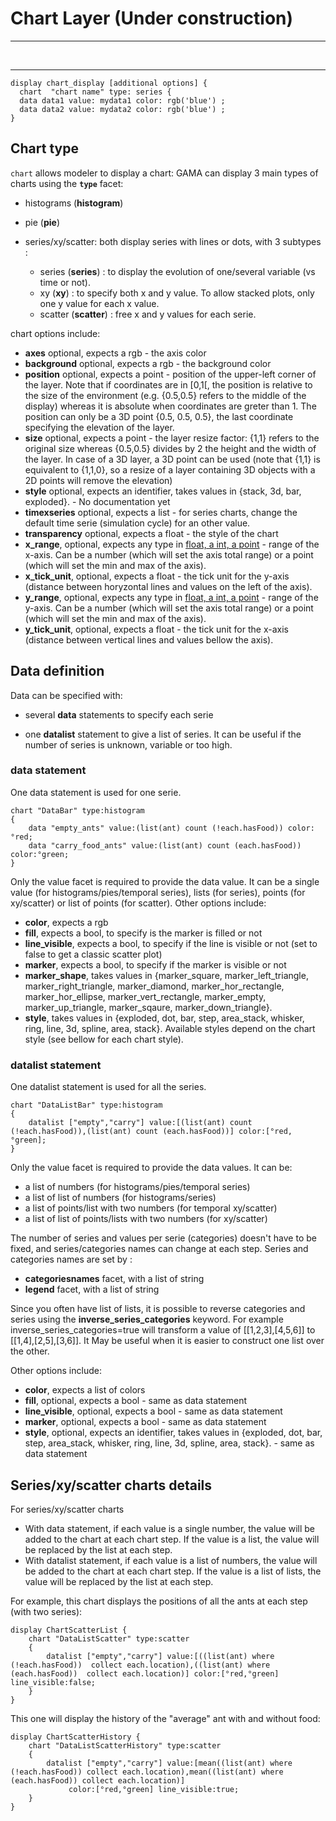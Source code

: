 # Chart Layer (Under construction)

---


<br />

---


```
display chart_display [additional options] {
  chart  "chart name" type: series {
  data data1 value: mydata1 color: rgb('blue') ;
  data data2 value: mydata2 color: rgb('blue') ;
}
```

## Chart type

`chart` allows modeler to display a chart:
GAMA can display 3 main types of charts using the **`type`** facet:

  * histograms (**histogram**)

  * pie (**pie**)

  * series/xy/scatter: both display series with lines or dots, with 3 subtypes :
    * series (**series**) : to display the evolution of one/several variable (vs time or not).
    * xy (**xy**) : to specify both x and y value. To allow stacked plots, only one y value for each x value.
    * scatter (**scatter**) : free x and y values for each serie.

chart options include:
  * **axes** optional, expects a rgb - the axis color
  * **background** optional, expects a rgb - the background color
  * **position** optional, expects a point - position of the upper-left corner of the layer. Note that if coordinates are in [0,1[, the position is relative to the size of the environment (e.g. {0.5,0.5} refers to the middle of the display) whereas it is absolute when coordinates are greter than 1. The position can only be a 3D point {0.5, 0.5, 0.5}, the last coordinate specifying the elevation of the layer.
  * **size** optional, expects a point - the layer resize factor: {1,1} refers to the original size whereas {0.5,0.5} divides by 2 the height and the width of the layer. In case of a 3D layer, a 3D point can be used (note that {1,1} is equivalent to {1,1,0}, so a resize of a layer containing 3D objects with a 2D points will remove the elevation)
  * **style** optional, expects an identifier, takes values in {stack, 3d, bar, exploded}. - No documentation yet
  * **timexseries** optional, expects a list - for series charts, change the default time serie (simulation cycle) for an other value.
  * **transparency** optional, expects a float - the style of the chart
  * **x\_range**, optional, expects any type in [float, a int, a point](a) - range of the x-axis. Can be a number (which will set the axis total range) or a point (which will set the min and max of the axis).
  * **x\_tick\_unit**, optional, expects a float - the tick unit for the y-axis (distance between horyzontal lines and values on the left of the axis).
  * **y\_range**, optional, expects any type in [float, a int, a point](a) - range of the y-axis. Can be a number (which will set the axis total range) or a point (which will set the min and max of the axis).
  * **y\_tick\_unit**, optional, expects a float - the tick unit for the x-axis (distance between vertical lines and values bellow the axis).

## Data definition

Data can be specified with:

  * several **data** statements to specify each serie

  * one **datalist** statement to give a list of series. It can be useful if the number of series is unknown, variable or too high.

### data statement

One data statement is used for one serie.
```
chart "DataBar" type:histogram
{
	data "empty_ants" value:(list(ant) count (!each.hasFood)) color:°red;
	data "carry_food_ants" value:(list(ant) count (each.hasFood)) color:°green;				
}
```

Only the value facet is required to provide the data value. It can be a single value (for histograms/pies/temporal series), lists (for series), points (for xy/scatter) or list of points (for scatter).
Other options include:
  * **color**, expects a rgb
  * **fill**, expects a bool, to specify is the marker is filled or not
  * **line\_visible**, expects a bool, to specify if the line is visible or not (set to false to get a classic scatter plot)
  * **marker**, expects a bool, to specify if the marker is visible or not
  * **marker\_shape**, takes values in {marker\_square, marker\_left\_triangle, marker\_right\_triangle, marker\_diamond, marker\_hor\_rectangle, marker\_hor\_ellipse, marker\_vert\_rectangle, marker\_empty, marker\_up\_triangle, marker\_sqaure, marker\_down\_triangle}.
  * **style**, takes values in {exploded, dot, bar, step, area\_stack, whisker, ring, line, 3d, spline, area, stack}. Available styles depend on the chart style (see bellow for each chart style).

### datalist statement

One datalist statement is used for all the series.
```
chart "DataListBar" type:histogram
{
	datalist ["empty","carry"] value:[(list(ant) count (!each.hasFood)),(list(ant) count (each.hasFood))] color:[°red,°green];				
}
```

Only the value facet is required to provide the data values.
It can be:
  * a list of numbers (for histograms/pies/temporal series)
  * a list of list of numbers (for histograms/series)
  * a list of points/list with two numbers (for temporal xy/scatter)
  * a list of list of points/lists with two numbers (for xy/scatter)

The number of series and values per serie (categories) doesn't have to be fixed, and series/categories names can change at each step.
Series and categories names are set by :
  * **categoriesnames** facet, with a list of string
  * **legend** facet, with a list of string

Since you often have list of lists, it is possible to reverse categories and series using the **inverse\_series\_categories** keyword.
For example inverse\_series\_categories=true will transform a value of [[1,2,3],[4,5,6]] to [[1,4],[2,5],[3,6]]. It May be useful when it is easier to construct one list over the other.

Other options include:

  * **color**, expects a list of colors
  * **fill**, optional, expects a bool - same as data statement
  * **line\_visible**, optional, expects a bool - same as data statement
  * **marker**, optional, expects a bool - same as data statement
  * **style**, optional, expects an identifier, takes values in {exploded, dot, bar, step, area\_stack, whisker, ring, line, 3d, spline, area, stack}. - same as data statement


## Series/xy/scatter charts details

For series/xy/scatter charts
  * With data statement, if each value is a single number, the value will be added to the chart at each chart step. If the value is a list, the value will be replaced by the list at each step.
  * With datalist statement, if each value is a list of numbers, the value will be added to the chart at each chart step. If the value is a list of lists, the value will be replaced by the list at each step.

For example, this chart displays the positions of all the ants at each step (with two series):

```
display ChartScatterList {
	chart "DataListScatter" type:scatter
	{
		datalist ["empty","carry"] value:[((list(ant) where (!each.hasFood))  collect each.location),((list(ant) where (each.hasFood))  collect each.location)] color:[°red,°green] line_visible:false;				
	}
}
```

This one will display the history of the "average" ant with and without food:
```
display ChartScatterHistory {
	chart "DataListScatterHistory" type:scatter
	{
		datalist ["empty","carry"] value:[mean((list(ant) where (!each.hasFood)) collect each.location),mean((list(ant) where (each.hasFood)) collect each.location)]
			 color:[°red,°green] line_visible:true;				
	}
}
```